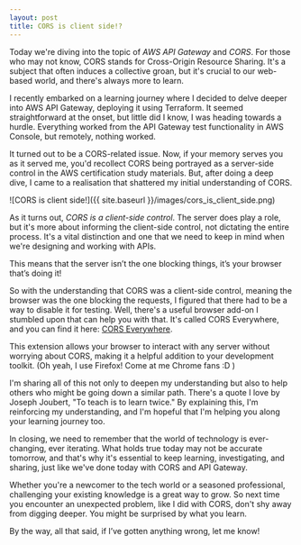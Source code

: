```yaml
---
layout: post
title: CORS is client side!?
---
```


Today we're diving into the topic of *AWS API Gateway* and *CORS*. For those who may not know, CORS stands for Cross-Origin Resource Sharing. It's a subject that often induces a collective groan, but it's crucial to our web-based world, and there's always more to learn.

I recently embarked on a learning journey where I decided to delve deeper into AWS API Gateway, deploying it using Terraform. It seemed straightforward at the onset, but little did I know, I was heading towards a hurdle.  Everything worked from the API Gateway test functionality in AWS Console, but remotely, nothing worked.

It turned out to be a CORS-related issue. Now, if your memory serves you as it served me, you'd recollect CORS being portrayed as a server-side control in the AWS certification study materials. But, after doing a deep dive, I came to a realisation that shattered my initial understanding of CORS.

![CORS is client side!]({{ site.baseurl }}/images/cors_is_client_side.png)

As it turns out, *CORS is a client-side control*. The server does play a role, but it's more about informing the client-side control, not dictating the entire process. It's a vital distinction and one that we need to keep in mind when we're designing and working with APIs.

This means that the server isn’t the one blocking things, it’s your browser that’s doing it!

So with the understanding that CORS was a client-side control, meaning the browser was the one blocking the requests, I figured that there had to be a way to disable it for testing. Well, there's a useful browser add-on I stumbled upon that can help you with that. It's called CORS Everywhere, and you can find it here: [CORS Everywhere](https://addons.mozilla.org/en-US/firefox/addon/cors-everywhere/).

This extension allows your browser to interact with any server without worrying about CORS, making it a helpful addition to your development toolkit. (Oh yeah, I use Firefox! Come at me Chrome fans :D )

I'm sharing all of this not only to deepen my understanding but also to help others who might be going down a similar path. There's a quote I love by Joseph Joubert, "To teach is to learn twice." By explaining this, I'm reinforcing my understanding, and I'm hopeful that I'm helping you along your learning journey too.

In closing, we need to remember that the world of technology is ever-changing, ever iterating. What holds true today may not be accurate tomorrow, and that's why it's essential to keep learning, investigating, and sharing, just like we've done today with CORS and API Gateway.

Whether you're a newcomer to the tech world or a seasoned professional, challenging your existing knowledge is a great way to grow. So next time you encounter an unexpected problem, like I did with CORS, don't shy away from digging deeper. You might be surprised by what you learn.

By the way, all that said, if I’ve gotten anything wrong, let me know!
